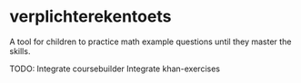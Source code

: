 verplichterekentoets
====================

A tool for children to practice math example questions until they master the skills.

TODO:
Integrate coursebuilder
Integrate khan-exercises

